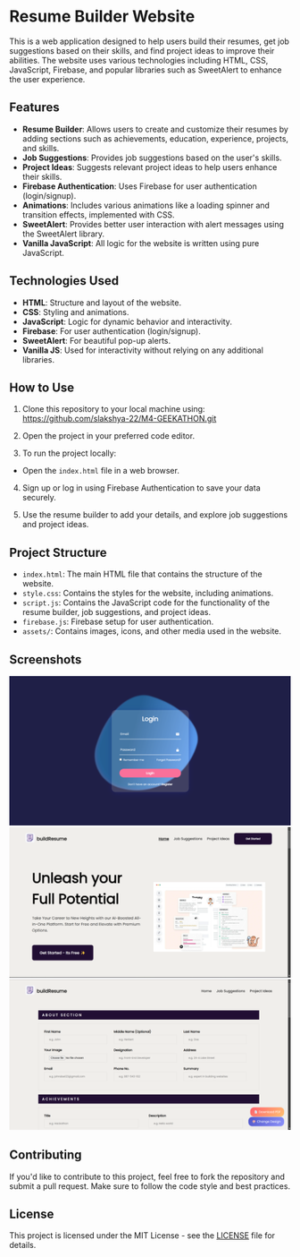 # Resume Builder Website

This is a web application designed to help users build their resumes, get job suggestions based on their skills, and find project ideas to improve their abilities. The website uses various technologies including HTML, CSS, JavaScript, Firebase, and popular libraries such as SweetAlert to enhance the user experience.

## Features

- **Resume Builder**: Allows users to create and customize their resumes by adding sections such as achievements, education, experience, projects, and skills.
- **Job Suggestions**: Provides job suggestions based on the user's skills.
- **Project Ideas**: Suggests relevant project ideas to help users enhance their skills.
- **Firebase Authentication**: Uses Firebase for user authentication (login/signup).
- **Animations**: Includes various animations like a loading spinner and transition effects, implemented with CSS.
- **SweetAlert**: Provides better user interaction with alert messages using the SweetAlert library.
- **Vanilla JavaScript**: All logic for the website is written using pure JavaScript.

## Technologies Used

- **HTML**: Structure and layout of the website.
- **CSS**: Styling and animations.
- **JavaScript**: Logic for dynamic behavior and interactivity.
- **Firebase**: For user authentication (login/signup).
- **SweetAlert**: For beautiful pop-up alerts.
- **Vanilla JS**: Used for interactivity without relying on any additional libraries.

## How to Use

1. Clone this repository to your local machine using:
   https://github.com/slakshya-22/M4-GEEKATHON.git
2. Open the project in your preferred code editor.

3. To run the project locally:
- Open the `index.html` file in a web browser.

4. Sign up or log in using Firebase Authentication to save your data securely.

5. Use the resume builder to add your details, and explore job suggestions and project ideas.

## Project Structure

- `index.html`: The main HTML file that contains the structure of the website.
- `style.css`: Contains the styles for the website, including animations.
- `script.js`: Contains the JavaScript code for the functionality of the resume builder, job suggestions, and project ideas.
- `firebase.js`: Firebase setup for user authentication.
- `assets/`: Contains images, icons, and other media used in the website.

## Screenshots

![Screenshot 1](./img/screenshot1.png)
![Screenshot 2](./img/screenshot2.png)
![Screenshot 3](./img/screenshot3.png)

## Contributing

If you'd like to contribute to this project, feel free to fork the repository and submit a pull request. Make sure to follow the code style and best practices.

## License

This project is licensed under the MIT License - see the [LICENSE](LICENSE) file for details.

